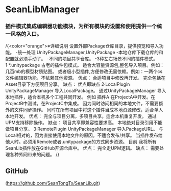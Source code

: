 ﻿# SeanLibManager 
### 插件模式集成编辑器功能模块，为所有模块的设置和使用提供一个统一风格的入口。 
/{<color="orange">※详细说明</color>
设置外部Package仓库目录，提供预览和导入功能。
-统一处理 UnityPackageManager,UnityPackage
-本地仓库下载仓库的和配置就必须手动了。
-不同的项目共享仓库。
-3种左右场景不同的插件模式。
1·*.unitypackage 古老的插件包模式。
	适合大容量资源包,整包导入项目。例如：几百mb的模型材质贴图。
	或者极小型插件,方便修改无需依赖。例如：一两个cs文件编辑器功能，不依赖其他资源。
	优点：
		合适项目中修改再开发。
		完全包括在Asset目录下方便项目分享。
	缺点：
		优点即缺点
2·LocalPlugin UnityPackageManager 导入LocalPackage。
	通过UnityPackageManager 导入本地插件，适合本机多个工程共同开发。
	例如 插件A 在ProjectA中开发。在ProjectB中测试。在ProjectC中集成。
	因为同时访问相同的本地文件，不需要额外的文件同步操作。
	同时在所有项目中将这个插件当成本地资源修改，适合单人本地开发。
	优点：
		完全与项目分离，多项目共享。适合本机重复开发。
		通过UPM支持移除操作。
	缺点：
		项目共享即兼容性要求高。
		本地绝对目录引用不能做项目分享。
3·RemotePlugin UnityPackageManager 导入PackageURL。
	与Local相对的，因为直接使用本地文件的原因。不适合发布/共享。
	当插件发布给他人时。必须用Remote或者.unitypackage的方式同步资源。
	目前 我将所有SeanLib插件放在GitHub开源仓库中。
	优点：
		完全走UPM逻辑。
	缺点：
		需要处理各种外网带来的问题。
/}
## GitHub 
(https://github.com/SeanTongTx/SeanLib.git)